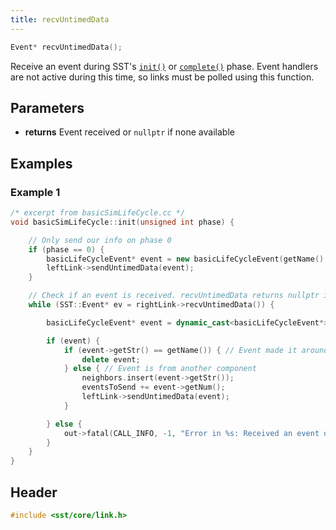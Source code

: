 ```yaml
---
title: recvUntimedData
---
```


```cpp
Event* recvUntimedData();
```

Receive an event during SST's [`init()`](../component/lifecycle/init) or [`complete()`](../component/lifecycle/complete) phase. Event handlers are not active during this time, so links must be polled using this function.

## Parameters
* **returns** Event received or `nullptr` if none available


## Examples

### Example 1
```cpp
/* excerpt from basicSimLifeCycle.cc */
void basicSimLifeCycle::init(unsigned int phase) {

    // Only send our info on phase 0
    if (phase == 0) {
        basicLifeCycleEvent* event = new basicLifeCycleEvent(getName(), eventsToSend);
        leftLink->sendUntimedData(event);
    }

    // Check if an event is received. recvUntimedData returns nullptr if no event is available
    while (SST::Event* ev = rightLink->recvUntimedData()) {

        basicLifeCycleEvent* event = dynamic_cast<basicLifeCycleEvent*>(ev);

        if (event) {
            if (event->getStr() == getName()) { // Event made it around the ring and back to this component
                delete event;
            } else { // Event is from another component
                neighbors.insert(event->getStr());
                eventsToSend += event->getNum();
                leftLink->sendUntimedData(event);
            }

        } else {
            out->fatal(CALL_INFO, -1, "Error in %s: Received an event during init() but it is not the expected type\n", getName().c_str());
        }
    }
}
```

## Header
```cpp
#include <sst/core/link.h>
```
